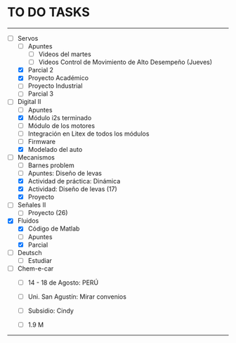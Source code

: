 # TO DO TASKS 


---

- [ ] Servos
	- [ ] Apuntes
		- [ ] Videos del martes
		- [ ] Videos Control de Movimiento de Alto Desempeño (Jueves)
	- [x] Parcial 2
	- [x] Proyecto Académico
	- [ ] Proyecto Industrial
	- [ ] Parcial 3

- [ ] Digital II
	- [ ] Apuntes
	- [x] Módulo i2s terminado
	- [ ] Módulo de los motores
	- [ ] Integración en Litex de todos los módulos
	- [ ] Firmware
	- [x] Modelado del auto

- [ ] Mecanismos
	- [ ] Barnes problem
	- [ ] Apuntes: Diseño de levas
	- [x] Actividad de práctica: Dinámica
	- [x] Actividad: Diseño de levas (17)
	- [x] Proyecto

- [ ] Señales II
	- [ ] Proyecto (26)

- [x] Fluidos
	- [x] Código de Matlab
	- [ ] Apuntes
	- [x] Parcial

- [ ] Deutsch
	- [ ] Estudiar

- [ ] Chem-e-car
	- [ ] 14 - 18 de Agosto: PERÚ
	- [ ] Uni. San Agustín: Mirar convenios
	- [ ] Subsidio: Cindy
	- [ ] 1.9 M


---
